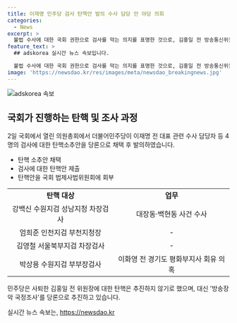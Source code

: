 ```yaml
---
title: 이재명 민주당 검사 탄핵안 발의 수사 담당 안 야당 의회
categories:
  - News
excerpt: >
  불법 수사에 대한 국회 권한으로 검사를 막는 의지를 표명한 것으로, 김홍일 전 방송통신위원장의 사퇴를 받아들이며 탄핵보다는 방송장악 국정조사를 추진한다. 이와 관련해 더불어민주당은 4명의 검사에 대한 탄핵소추안을 당론으로 채택했고, 이는 만장일치로 결정됐다. 탄핵안을 국회 법제사법위원회에 회부한 후 조사를 진행할 예정이며, 국회 법을 재검토하여 권한을 행사할 계획이다. 부당한 일이 있을 시 권한대행에 대해 형사조사로 처리할 예정이며 채상병 특검법 처리를 위한 토론을 진행하려 한다.
feature_text: >
  ## adskorea 실시간 뉴스 속보입니다.

  불법 수사에 대한 국회 권한으로 검사를 막는 의지를 표명한 것으로, 김홍일 전 방송통신위원장의 사퇴를 받아들이며 탄핵보다는 방송장악 국정조사를 추진한다. 이와 관련해 더불어민주당은 4명의 검사에 대한 탄핵소추안을 당론으로 채택했고, 이는 만장일치로 결정됐다. 탄핵안을 국회 법제사법위원회에 회부한 후 조사를 진행할 예정이며, 국회 법을 재검토하여 권한을 행사할 계획이다. 부당한 일이 있을 시 권한대행에 대해 형사조사로 처리할 예정이며 채상병 특검법 처리를 위한 토론을 진행하려 한다.
image: 'https://newsdao.kr/res/images/meta/newsdao_breakingnews.jpg'
---
```


<p><img src="https://newsdao.kr/res/images/meta/newsdao_breakingnews.jpg" alt="adskorea 속보" /></p>

<h2 data-ke-size="size26">국회가 진행하는 탄핵 및 조사 과정</h2>

<p data-ke-size="size16">2일 국회에서 열린 의원총회에서 더불어민주당이 이재명 전 대표 관련 수사 담당자 등 4명의 검사에 대한 탄핵소추안을 당론으로 채택 후 발의하였습니다.</p>

<ul>
    <li>탄핵 소추안 채택</li>
    <li>검사에 대한 탄핵안 제출</li>
    <li>탄핵안을 국회 법제사법위원회에 회부</li>
</ul>

<table>
    <tr>
        <td style="text-align: center; height: 17px;"><b>탄핵 대상</b></td>
        <td style="text-align: center; height: 17px;"><b>업무</b></td>
    </tr>
    <tr>
        <td style="text-align: center; height: 17px;">강백신 수원지검 성남지청 차장검사</td>
        <td style="text-align: center; height: 17px;">대장동·백현동 사건 수사</td>
    </tr>
    <tr>
        <td style="text-align: center; height: 17px;">엄희준 인천지검 부천지청장</td>
        <td style="text-align: center; height: 17px;">-</td>
    </tr>
    <tr>
        <td style="text-align: center; height: 17px;">김영철 서울북부지검 차장검사</td>
        <td style="text-align: center; height: 17px;">-</td>
    </tr>
    <tr>
        <td style="text-align: center; height: 17px;">박상용 수원지검 부부장검사</td>
        <td style="text-align: center; height: 17px;">이화영 전 경기도 평화부지사 회유 의혹</td>
    </tr>
</table>

<p data-ke-size="size16">민주당은 사퇴한 김홍일 전 위원장에 대한 탄핵은 추진하지 않기로 했으며, 대신 '방송장악 국정조사'를 당론으로 추진하고 있습니다.</p>
실시간 뉴스 속보는, <a href="https://newsdao.kr" rel="dofollow">https://newsdao.kr</a>


